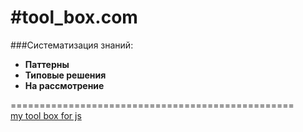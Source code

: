 #tool_box.com
============ 

###Систематизация знаний: 
  + **Паттерны**
  + **Типовые решения**
  + **На рассмотрение**
  
  
=================================================  
[my tool box for js](http://bik-top.github.io/tool_box/)
